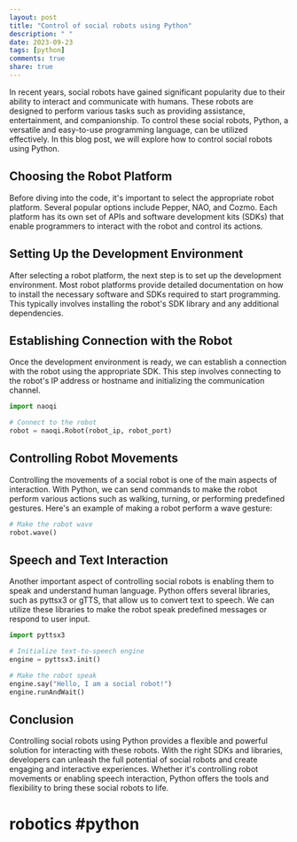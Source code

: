 ```yaml
---
layout: post
title: "Control of social robots using Python"
description: " "
date: 2023-09-23
tags: [python]
comments: true
share: true
---
```


In recent years, social robots have gained significant popularity due to their ability to interact and communicate with humans. These robots are designed to perform various tasks such as providing assistance, entertainment, and companionship. To control these social robots, Python, a versatile and easy-to-use programming language, can be utilized effectively. In this blog post, we will explore how to control social robots using Python.

## Choosing the Robot Platform

Before diving into the code, it's important to select the appropriate robot platform. Several popular options include Pepper, NAO, and Cozmo. Each platform has its own set of APIs and software development kits (SDKs) that enable programmers to interact with the robot and control its actions.

## Setting Up the Development Environment

After selecting a robot platform, the next step is to set up the development environment. Most robot platforms provide detailed documentation on how to install the necessary software and SDKs required to start programming. This typically involves installing the robot's SDK library and any additional dependencies.

## Establishing Connection with the Robot

Once the development environment is ready, we can establish a connection with the robot using the appropriate SDK. This step involves connecting to the robot's IP address or hostname and initializing the communication channel.

```python
import naoqi

# Connect to the robot
robot = naoqi.Robot(robot_ip, robot_port)
```

## Controlling Robot Movements

Controlling the movements of a social robot is one of the main aspects of interaction. With Python, we can send commands to make the robot perform various actions such as walking, turning, or performing predefined gestures. Here's an example of making a robot perform a wave gesture:

```python
# Make the robot wave
robot.wave()
```

## Speech and Text Interaction

Another important aspect of controlling social robots is enabling them to speak and understand human language. Python offers several libraries, such as pyttsx3 or gTTS, that allow us to convert text to speech. We can utilize these libraries to make the robot speak predefined messages or respond to user input.

```python
import pyttsx3

# Initialize text-to-speech engine
engine = pyttsx3.init()

# Make the robot speak
engine.say("Hello, I am a social robot!")
engine.runAndWait()
```

## Conclusion

Controlling social robots using Python provides a flexible and powerful solution for interacting with these robots. With the right SDKs and libraries, developers can unleash the full potential of social robots and create engaging and interactive experiences. Whether it's controlling robot movements or enabling speech interaction, Python offers the tools and flexibility to bring these social robots to life.

# robotics #python